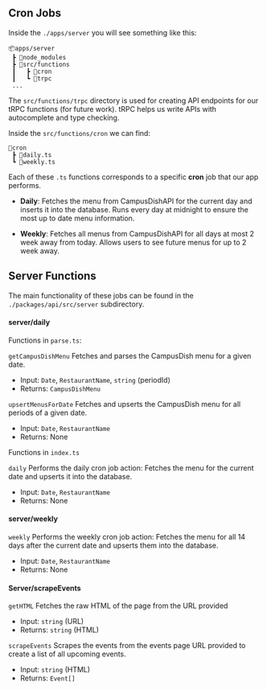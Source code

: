## Cron Jobs

Inside the `./apps/server` you will see something like this:

```
📦apps/server  
 ┣ 📂node_modules
 ┣ 📂src/functions
 ┃   ┣ 📂cron
 ┃   ┗ 📂trpc    
 ...
```

The `src/functions/trpc` directory is used for creating API endpoints for our tRPC functions (for future work). tRPC helps us write APIs with autocomplete and type checking.

Inside the `src/functions/cron` we can find:

```
📂cron  
 ┣ 📜daily.ts    
 ┗ 📜weekly.ts
```

Each of these `.ts` functions corresponds to a specific **cron** job that 
our app performs.

- **Daily**: Fetches the menu from CampusDishAPI for the current day and inserts
it into the database. Runs every day at midnight to ensure the most up to date 
menu information.

- **Weekly**: Fetches all menus from CampusDishAPI for all days at most 2 week 
away from today. Allows users to see future menus for up to 2 week away.

## Server Functions

The main functionality of these jobs can be found in the `./packages/api/src/server` subdirectory.

#### server/daily

Functions in `parse.ts`:

`getCampusDishMenu`
	Fetches and parses the CampusDish menu for a given date.
- Input: `Date`, `RestaurantName`, `string` (periodId)
- Returns: `CampusDishMenu`

`upsertMenusForDate`
	Fetches and upserts the CampusDish menu for all periods of a given date.
- Input: `Date`, `RestaurantName`
- Returns: None

Functions in `index.ts`

`daily`
	Performs the daily cron job action: Fetches the menu for the current date and upserts it into the database.
- Input: `Date`, `RestaurantName`
- Returns: None

#### server/weekly

`weekly`
	Performs the weekly cron job action: Fetches the menu for all 14 days after the current date and upserts them into the database.
- Input: `Date`, `RestaurantName`
- Returns: None

#### Server/scrapeEvents

`getHTML`
	Fetches the raw HTML of the page from the URL provided
- Input: `string` (URL)
- Returns: `string` (HTML)

`scrapeEvents`
	Scrapes the events from the events page URL provided to create a list of all upcoming events.
- Input: `string` (HTML)
- Returns: `Event[]`